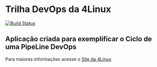 # Trilha DevOps da 4Linux

<!-- Altere a Flag abaixo com sua URL do Travis -->
[![Build Status](https://travis-ci.org/EduKatz2020/DevOpsLab-HelloWorld.svg?branch=master)](https://travis-ci.org/EduKatz2020/DevOpsLab-HelloWorld)

## Aplicação criada para exemplificar o Ciclo de uma PipeLine DevOps


Para maiores informações acesse o [Site da 4Linux](https://www.4linux.com.br/cursos/devops)

